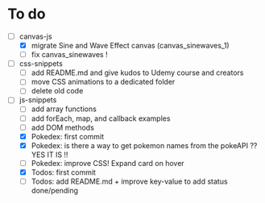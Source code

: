# To do
- [ ] canvas-js
    - [x] migrate Sine and Wave Effect canvas (canvas_sinewaves_1)
    - [ ] fix canvas_sinewaves !
- [ ] css-snippets
    - [ ] add README.md and give kudos to Udemy course and creators
    - [ ] move CSS animations to a dedicated folder
    - [ ] delete old code
- [ ] js-snippets
    - [ ] add array functions
    - [ ] add forEach, map, and callback examples
    - [ ] add DOM methods
    - [x] Pokedex: first commit
    - [x] Pokedex: is there a way to get pokemon names from the pokeAPI ?? YES IT IS !!
    - [ ] Pokedex: improve CSS! Expand card on hover
    - [x] Todos: first commit
    - [ ] Todos: add README.md + improve key-value to add status done/pending